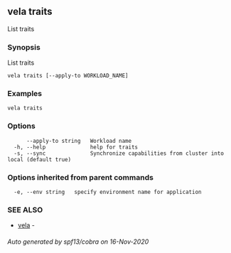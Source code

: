 ## vela traits

List traits

### Synopsis

List traits

```
vela traits [--apply-to WORKLOAD_NAME]
```

### Examples

```
vela traits
```

### Options

```
      --apply-to string   Workload name
  -h, --help              help for traits
  -s, --sync              Synchronize capabilities from cluster into local (default true)
```

### Options inherited from parent commands

```
  -e, --env string   specify environment name for application
```

### SEE ALSO

* [vela](vela.md)	 - 

###### Auto generated by spf13/cobra on 16-Nov-2020

